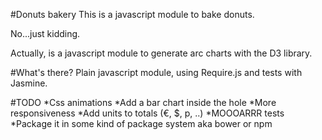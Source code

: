 #Donuts bakery
This is a javascript module to bake donuts.

No...just kidding.

Actually, is a javascript module to generate arc charts with the D3 library.

#What's there?
Plain javascript module, using Require.js and tests with Jasmine.

#TODO
*Css animations
*Add a bar chart inside the hole
*More responsiveness
*Add units to totals (€, $, p, ..)
*MOOOARRR tests
*Package it in some kind of package system aka bower or npm
